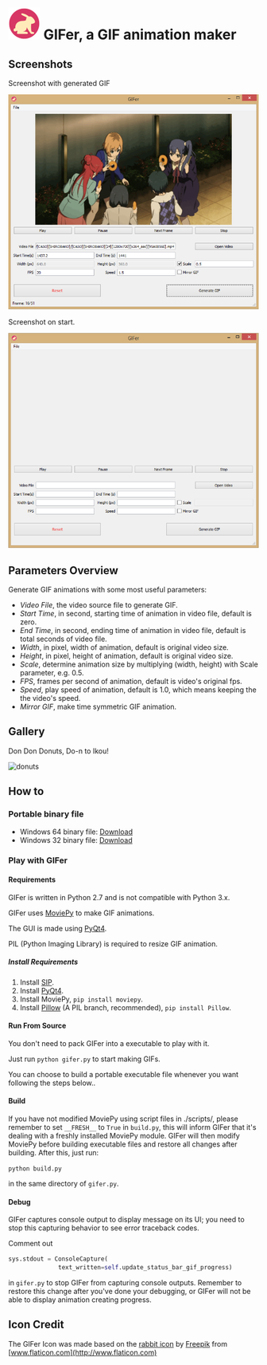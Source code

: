 # ![](images/logo_icon.png) GIFer, a GIF animation maker

## Screenshots

Screenshot with generated GIF

![screenshot Shirobako](screenshots/gifer_screenshot_shirobako.PNG)

Screenshot on start.

![screenshot empty](screenshots/gifer_screenshot.PNG)

## Parameters Overview
Generate GIF animations with some most useful parameters:
- *Video File*, the video source file to generate GIF.
- *Start Time*, in second, starting time of animation in video file,
  default is zero.
- *End Time*, in second, ending time of animation in video file, default is total
  seconds of video file.
- *Width*, in pixel, width of animation, default is original video size.
- *Height*, in pixel, height of animation, default is original video size.
- *Scale*, determine animation size by multiplying (width, height) with Scale
  parameter, e.g. 0.5.
- *FPS*, frames per second of animation, default is video's original fps.
- *Speed*, play speed of animation, default is 1.0, which means keeping the
  the video's speed.
- *Mirror GIF*, make time symmetric GIF animation.

## Gallery
Don Don Donuts, Do-n to Ikou!

![donuts](screenshots/gifer_gallery_donuts.gif)

## How to

### Portable binary file
- Windows 64 binary file: [Download](https://github.com/mikkkee/gifer/releases/download/v0.1.1/gifer.0.1.1.win64.binary.zip)
- Windows 32 binary file: [Download](https://github.com/mikkkee/gifer/releases/download/v0.1.1/gifer.0.1.1.win32.binary.zip)

### Play with GIFer

#### Requirements

GIFer is written in Python 2.7 and is not compatible with Python 3.x.

GIFer uses [MoviePy](https://github.com/Zulko/moviepy) to make GIF animations.

The GUI is made using [PyQt4](http://www.riverbankcomputing.com/software/pyqt/download).

PIL (Python Imaging Library) is required to resize GIF animation.

##### Install Requirements
1. Install [SIP](http://www.riverbankcomputing.com/software/sip/download).
2. Install [PyQt4](http://www.riverbankcomputing.com/software/pyqt/download).
3. Install MoviePy, `pip install moviepy`.
4. Install [Pillow](http://pillow.readthedocs.org/en/latest/) (A PIL branch, 
   recommended), `pip install Pillow`.

#### Run From Source
You don't need to pack GIFer into a executable to play with it.

Just run `python gifer.py` to start making GIFs. 

You can choose to build a portable executable file whenever you want following 
the steps below..

#### Build
If you have not modified MoviePy using script files in ./scripts/, please
remember to set `__FRESH__` to `True` in `build.py`, this will inform GIFer
that it's dealing with a freshly installed MoviePy module. GIFer will then
modify MoviePy before building executable files and restore all changes after
building. After this, just run:

`python build.py`

in the same directory of `gifer.py`.

#### Debug
GIFer captures console output to display message on its UI; you need to stop
this capturing behavior to see error traceback codes.

Comment out
```python
sys.stdout = ConsoleCapture(
              text_written=self.update_status_bar_gif_progress)
```
in `gifer.py` to stop GIFer from capturing console outputs. Remember to restore
this change after you've done your debugging, or GIFer will not be able to
display animation creating progress.


## Icon Credit
The GIFer Icon was made based on the
[rabbit icon](http://www.flaticon.com/free-icon/rabbit-facing-right_84025) by
[Freepik](http://www.flaticon.com/authors/freepik) from
[www.flaticon.com](http://www.flaticon.com)
